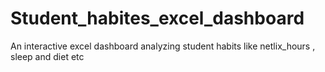 # Student_habites_excel_dashboard
An interactive excel dashboard analyzing student habits like netlix_hours , sleep and diet etc
